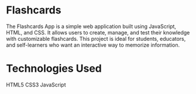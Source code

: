 ﻿# Flashcards
 The Flashcards App is a simple web application built using JavaScript, HTML, and CSS. It allows users to create, manage, and test their knowledge with customizable flashcards. This project is ideal for students, educators, and self-learners who want an interactive way to memorize information.
# Technologies Used
HTML5
CSS3
JavaScript 
